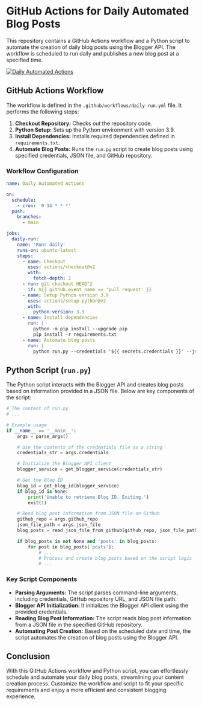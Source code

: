 # GitHub Actions for Daily Automated Blog Posts

This repository contains a GitHub Actions workflow and a Python script to automate the creation of daily blog posts using the Blogger API. The workflow is scheduled to run daily and publishes a new blog post at a specified time.

[![Daily Automated Actions](https://github.com/raelldottin/paperboy/actions/workflows/daily-run.yml/badge.svg?branch=main)](https://github.com/raelldottin/paperboy/actions/workflows/daily-run.yml)

## GitHub Actions Workflow

The workflow is defined in the `.github/workflows/daily-run.yml` file. It performs the following steps:

1. **Checkout Repository:** Checks out the repository code.
2. **Python Setup:** Sets up the Python environment with version 3.9.
3. **Install Dependencies:** Installs required dependencies defined in `requirements.txt`.
4. **Automate Blog Posts:** Runs the `run.py` script to create blog posts using specified credentials, JSON file, and GitHub repository.

### Workflow Configuration

```yaml
name: Daily Automated Actions

on:
  schedule:
    - cron: '0 14 * * *'
  push:
    branches:
      - main

jobs:
  daily-run:
    name: 'Runs daily'
    runs-on: ubuntu-latest
    steps:
      - name: Checkout
        uses: actions/checkout@v2
        with:
          fetch-depth: 2
      - run: git checkout HEAD^2
        if: ${{ github.event_name == 'pull_request' }}
      - name: Setup Python version 3.9
        uses: actions/setup-python@v2
        with:
          python-version: 3.9
      - name: Install dependencies
        run: |
          python -m pip install --upgrade pip
          pip install -r requirements.txt
      - name: Automate blog posts
        run: |
          python run.py --credentials '${{ secrets.credentials }}' --json '${{ secrets.json }}' --repo '${{ secrets.repo }}'
```

## Python Script (`run.py`)

The Python script interacts with the Blogger API and creates blog posts based on information provided in a JSON file. Below are key components of the script:

```python
# The content of run.py
# ...

# Example usage
if __name__ == '__main__':
    args = parse_args()

    # Use the contents of the credentials file as a string
    credentials_str = args.credentials

    # Initialize the Blogger API client
    blogger_service = get_blogger_service(credentials_str)

    # Get the Blog ID
    blog_id = get_blog_id(blogger_service)
    if blog_id is None:
        print('Unable to retrieve Blog ID. Exiting.')
        exit(1)

    # Read blog post information from JSON file on GitHub
    github_repo = args.github_repo
    json_file_path = args.json_file
    blog_posts = read_json_file_from_github(github_repo, json_file_path)

    if blog_posts is not None and 'posts' in blog_posts:
        for post in blog_posts['posts']:
            # ...
            # Process and create blog posts based on the script logic
            # ...
```

### Key Script Components

- **Parsing Arguments:** The script parses command-line arguments, including credentials, GitHub repository URL, and JSON file path.
- **Blogger API Initialization:** It initializes the Blogger API client using the provided credentials.
- **Reading Blog Post Information:** The script reads blog post information from a JSON file in the specified GitHub repository.
- **Automating Post Creation:** Based on the scheduled date and time, the script automates the creation of blog posts using the Blogger API.

## Conclusion

With this GitHub Actions workflow and Python script, you can effortlessly schedule and automate your daily blog posts, streamlining your content creation process. Customize the workflow and script to fit your specific requirements and enjoy a more efficient and consistent blogging experience.
